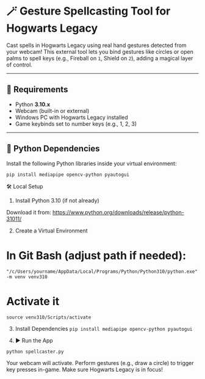 # 🪄 Gesture Spellcasting Tool for Hogwarts Legacy

Cast spells in Hogwarts Legacy using real hand gestures detected from your webcam! This external tool lets you bind gestures like circles or open palms to spell keys (e.g., Fireball on `1`, Shield on `2`), adding a magical layer of control.

---

## 🧰 Requirements

- Python **3.10.x**
- Webcam (built-in or external)
- Windows PC with Hogwarts Legacy installed
- Game keybinds set to number keys (e.g., 1, 2, 3)

---

## 🧪 Python Dependencies

Install the following Python libraries inside your virtual environment:

```bash
pip install mediapipe opencv-python pyautogui
```

🛠️ Local Setup

1. Install Python 3.10 (if not already)

Download it from:
https://www.python.org/downloads/release/python-31011/

2. Create a Virtual Environment

# In Git Bash (adjust path if needed):

`"/c/Users/yourname/AppData/Local/Programs/Python/Python310/python.exe" -m venv venv310 `

# Activate it

`source venv310/Scripts/activate`

3. Install Dependencies
   `pip install mediapipe opencv-python pyautogui`

4. ▶️ Run the App

`python spellcaster.py`

Your webcam will activate. Perform gestures (e.g., draw a circle) to trigger key presses in-game. Make sure Hogwarts Legacy is in focus!
